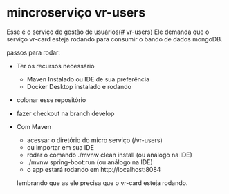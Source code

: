 # mincroserviço vr-users


Esse é o serviço de gestão de usuários(# vr-users)
  Ele demanda que o serviço vr-card esteja rodando para consumir o bando de dados mongoDB.  

passos para rodar:

* Ter os recursos necessário
    - Maven Instalado ou IDE de sua preferência 
    - Docker Desktop instalado e rodando 
* colonar esse repositório
* fazer checkout na branch develop
* Com Maven
    - acessar o diretório do micro serviço (/vr-users)
    - ou importar em sua IDE
    - rodar o comando ./mvnw clean install (ou análogo na IDE)
    - ./mvnw spring-boot:run (ou análogo na IDE)
    -  o app estará rodando em http://localhost:8084

    

    
    lembrando que as ele precisa que o vr-card esteja rodando.

